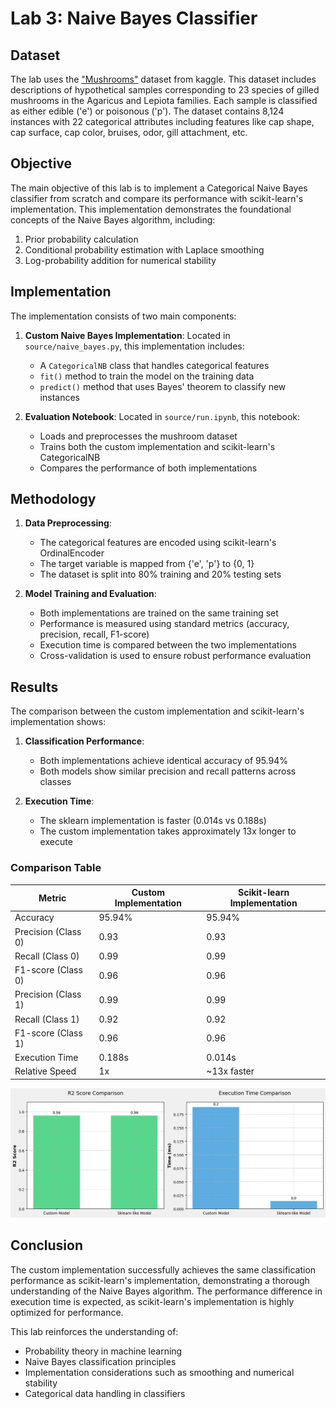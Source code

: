 # Lab 3: Naive Bayes Classifier

## Dataset

The lab uses the ["Mushrooms"](https://www.kaggle.com/datasets/devitachi/mashroom-dataset?resource=download) dataset from kaggle. This dataset includes descriptions of hypothetical samples corresponding to 23 species of gilled mushrooms in the Agaricus and Lepiota families. Each sample is classified as either edible ('e') or poisonous ('p'). The dataset contains 8,124 instances with 22 categorical attributes including features like cap shape, cap surface, cap color, bruises, odor, gill attachment, etc.

## Objective

The main objective of this lab is to implement a Categorical Naive Bayes classifier from scratch and compare its performance with scikit-learn's implementation. This implementation demonstrates the foundational concepts of the Naive Bayes algorithm, including:

1. Prior probability calculation
2. Conditional probability estimation with Laplace smoothing
3. Log-probability addition for numerical stability

## Implementation

The implementation consists of two main components:

1. **Custom Naive Bayes Implementation**: Located in `source/naive_bayes.py`, this implementation includes:
   - A `CategoricalNB` class that handles categorical features
   - `fit()` method to train the model on the training data
   - `predict()` method that uses Bayes' theorem to classify new instances

2. **Evaluation Notebook**: Located in `source/run.ipynb`, this notebook:
   - Loads and preprocesses the mushroom dataset
   - Trains both the custom implementation and scikit-learn's CategoricalNB
   - Compares the performance of both implementations

## Methodology

1. **Data Preprocessing**:
   - The categorical features are encoded using scikit-learn's OrdinalEncoder
   - The target variable is mapped from {'e', 'p'} to {0, 1}
   - The dataset is split into 80% training and 20% testing sets

2. **Model Training and Evaluation**:
   - Both implementations are trained on the same training set
   - Performance is measured using standard metrics (accuracy, precision, recall, F1-score)
   - Execution time is compared between the two implementations
   - Cross-validation is used to ensure robust performance evaluation

## Results

The comparison between the custom implementation and scikit-learn's implementation shows:

1. **Classification Performance**:
   - Both implementations achieve identical accuracy of 95.94%
   - Both models show similar precision and recall patterns across classes

2. **Execution Time**:
   - The sklearn implementation is faster (0.014s vs 0.188s)
   - The custom implementation takes approximately 13x longer to execute

### Comparison Table

| Metric | Custom Implementation | Scikit-learn Implementation |
|--------|----------------------|----------------------------|
| Accuracy | 95.94% | 95.94% |
| Precision (Class 0) | 0.93 | 0.93 |
| Recall (Class 0) | 0.99 | 0.99 |
| F1-score (Class 0) | 0.96 | 0.96 |
| Precision (Class 1) | 0.99 | 0.99 |
| Recall (Class 1) | 0.92 | 0.92 |
| F1-score (Class 1) | 0.96 | 0.96 |
| Execution Time | 0.188s | 0.014s |
| Relative Speed | 1x | ~13x faster |

![Comparison](images/image.png)

## Conclusion

The custom implementation successfully achieves the same classification performance as scikit-learn's implementation, demonstrating a thorough understanding of the Naive Bayes algorithm. The performance difference in execution time is expected, as scikit-learn's implementation is highly optimized for performance.

This lab reinforces the understanding of:
- Probability theory in machine learning
- Naive Bayes classification principles
- Implementation considerations such as smoothing and numerical stability
- Categorical data handling in classifiers

